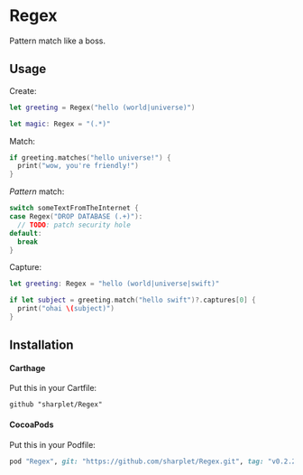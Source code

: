 # Regex

Pattern match like a boss.

## Usage

Create:

```swift
let greeting = Regex("hello (world|universe)")

let magic: Regex = "(.*)"
```

Match:

```swift
if greeting.matches("hello universe!") {
  print("wow, you're friendly!")
}
```

_Pattern_ match:

```swift
switch someTextFromTheInternet {
case Regex("DROP DATABASE (.+)"):
  // TODO: patch security hole
default:
  break
}
```

Capture:

```swift
let greeting: Regex = "hello (world|universe|swift)"

if let subject = greeting.match("hello swift")?.captures[0] {
  print("ohai \(subject)")
}
```

## Installation

#### Carthage

Put this in your Cartfile:

```
github "sharplet/Regex"
```

#### CocoaPods

Put this in your Podfile:

```ruby
pod "Regex", git: "https://github.com/sharplet/Regex.git", tag: "v0.2.2"
```
